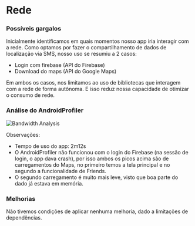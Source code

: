 # Rede #

### Possíveis gargalos ###

Inicialmente identificamos em quais momentos nosso app iria interagir com a rede. Como optamos por fazer o compartilhamento de dados de localização via SMS, nosso uso se resumiu a 2 casos:
- Login com firebase (API do Firebase)
- Download do maps (API do Google Maps)

Em ambos os casos, nos limitamos ao uso de bibliotecas que interagem com a rede de forma autônoma. E isso reduz nossa capacidade de otimizar o consumo de rede.

### Análise do AndroidProfiler ###

![Bandwidth Analysis](https://res.cloudinary.com/ufpe/image/upload/v1544988407/mf_bandwidth.png)

Observações:
- Tempo de uso do app: 2m12s
- O AndroidProfiler não funcionou com o login do Firebase (na sessão de login, o app dava crash), por isso ambos os picos acima são de carregamentos do Maps, no primeiro temos a tela principal e no segundo a funcionalidade de Friends.
- O segundo carregamento é muito mais leve, visto que boa parte do dado já estava em memória.

### Melhorias ###

Não tivemos condições de aplicar nenhuma melhoria, dado a limitações de dependências.
